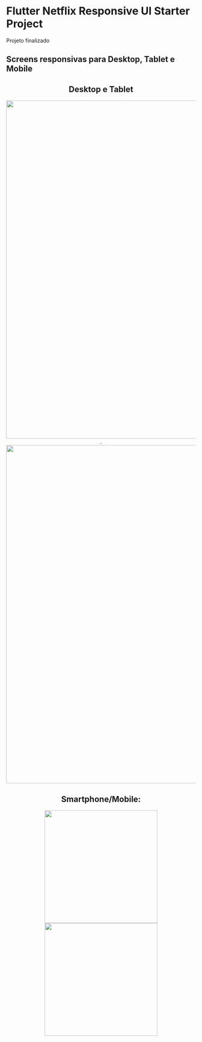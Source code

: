 # Flutter Netflix Responsive UI Starter Project

Projeto finalizado

## Screens responsivas para Desktop, Tablet e Mobile
<div align="center">
  <h2 font-size="20">
    Desktop e Tablet
  </h2>
  <img src="https://user-images.githubusercontent.com/67521304/197083884-f22370d6-cd1d-4725-a246-4e8195b76acb.png"/ width="900">
  <div>.</div>
  <img src="https://user-images.githubusercontent.com/67521304/197204872-46c7fb7f-dbe5-41cd-9e66-6c67f7200278.png"/ width="900">

  <h2>
    Smartphone/Mobile:
  </h2>
  <img src="https://user-images.githubusercontent.com/67521304/197083340-e12debdb-6a96-4541-83ea-c7ba10823d43.png"/ width="300">
  <img src="https://user-images.githubusercontent.com/67521304/197083448-a003b739-ef67-4fd0-8dfe-996bff36fb48.png"/ width="300">
</div>
